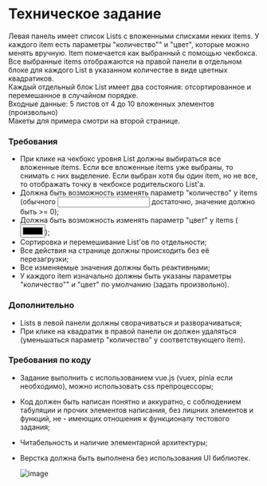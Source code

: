 # Техническое задание  

Левая панель имеет список Lists с вложенными списками неких items. У каждого item есть параметры "количество"" и "цвет", которые можно менять вручную. Item помечается как выбранный с помощью чекбокса.  
Все выбранные items отображаются на правой панели в отдельном блоке для каждого List в указанном количестве в виде цветных квадратиков.  
Каждый отдельный блок List имеет два состояния: отсортированное и перемешанное в случайном порядке.  
Входные данные: 5 листов от 4 до 10 вложенных элементов (произвольно)  
Макеты для примера смотри на второй странице.  
 
### Требования  
- При клике на чекбокс уровня List должны выбираться все вложенные items. Если все вложенные items уже выбраны, то снимать с них выделение. Если выбран хотя бы один item, но не все, то отображать точку в чекбоксе родительского List'a.  
- Должна быть возможность изменять параметр "количество" у items (обычного <input> достаточно, значение должно быть >= 0);  
- Должна быть возможность изменять параметр "цвет" у items (<input type="color">);  
- Сортировка и перемешивание List'ов по отдельности;  
- Все действия на странице должны происходить без её перезагрузки;  
- Все изменяемые значения должны быть реактивными;  
- У каждого item изначально должны быть указаны параметры "количество"" и "цвет" по умолчанию (задать произвольно).  
 
### Дополнительно  
- Lists в левой панели должны сворачиваться и разворачиваться;  
- При клике на квадратик в правой панели он должен удаляться (уменьшаться параметр "количество" у соответствующего item).  

### Требования по коду  
- Задание выполнить с использованием vue.js (vuex, pinia если необходимо), можно использовать css препроцессоры;  
- Код должен быть написан понятно и аккуратно, с соблюдением табуляции и прочих элементов написания, без лишних элементов и функций, не - имеющих отношения к функционалу тестового задания;  
- Читабельность и наличие элементарной архитектуры;  
- Верстка должна быть выполнена без использования UI библиотек.

  ![image](https://github.com/PaulRomanov/adda_test/assets/60575337/44d12b79-e3d5-4faf-8dda-78354f53a6f5)  